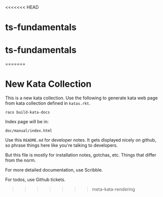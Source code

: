 <<<<<<< HEAD
# ts-fundamentals
# ts-fundamentals
=======
# New Kata Collection

This is a new kata collection.  Use the following to generate
kata web page from kata collection defined in `katas.rkt`.

```
raco build-kata-docs
```

Index page will be in:

```
doc/manual/index.html
```

Use this `README.md` for developer notes.  It gets displayed nicely on github, so 
phrase things here like you're talking to developers.

But this file is mostly for installation notes, gotchas, etc.  Things that differ from the norm.

For more detailed documentation, use Scribble.

For todos, use Github tickets.
>>>>>>> meta-kata-rendering
